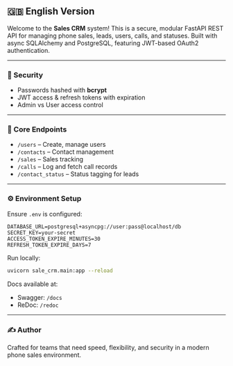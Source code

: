 ## 🇬🇧 English Version

Welcome to the **Sales CRM** system! This is a secure, modular FastAPI REST API for managing phone sales, leads, users, calls, and statuses. Built with async SQLAlchemy and PostgreSQL, featuring JWT-based OAuth2 authentication.

---

### 🔐 Security

- Passwords hashed with **bcrypt**
- JWT access & refresh tokens with expiration
- Admin vs User access control

---

### 📁 Core Endpoints

- `/users` – Create, manage users
- `/contacts` – Contact management
- `/sales` – Sales tracking
- `/calls` – Log and fetch call records
- `/contact_status` – Status tagging for leads

---

### ⚙️ Environment Setup

Ensure `.env` is configured:

```env
DATABASE_URL=postgresql+asyncpg://user:pass@localhost/db
SECRET_KEY=your-secret
ACCESS_TOKEN_EXPIRE_MINUTES=30
REFRESH_TOKEN_EXPIRE_DAYS=7
```

Run locally:

```bash
uvicorn sale_crm.main:app --reload
```

Docs available at:
- Swagger: `/docs`
- ReDoc: `/redoc`

---

### ✍️ Author

Crafted for teams that need speed, flexibility, and security in a modern phone sales environment.